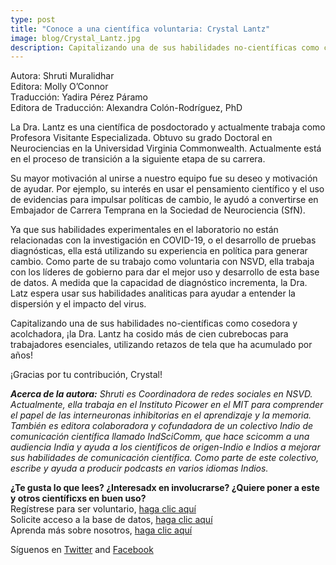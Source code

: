 ```yaml
---
type: post
title: "Conoce a una científica voluntaria: Crystal Lantz"
image: blog/Crystal_Lantz.jpg
description: Capitalizando una de sus habilidades no-científicas como cosedora y acolchadora, ¡la Dra. Lantz ha cosido más de cien cubrebocas para trabajadores esenciales, utilizando retazos de tela que ha acumulado por años!
---
```

<span class="grey-3">Autora:</span> Shruti Muralidhar\
<span class="grey-3">Editora:</span> Molly O’Connor\
<span class="grey-3">Traducción:</span> Yadira Pérez Páramo\
<span class="grey-3">Editora de Traducción:</span> Alexandra Colón-Rodríguez, PhD

La Dra. Lantz es una científica de posdoctorado y actualmente trabaja como Profesora Visitante Especializada. Obtuvo su grado Doctoral en Neurociencias en la Universidad Virginia Commonwealth. Actualmente está en el proceso de transición a la siguiente etapa de su carrera. 

Su mayor motivación al unirse a nuestro equipo fue su deseo y motivación de ayudar. Por ejemplo, su interés en usar el pensamiento científico y el uso de evidencias para impulsar políticas de cambio, le ayudó a convertirse en Embajador de Carrera Temprana en la Sociedad de Neurociencia (SfN). 

Ya que sus habilidades experimentales en el laboratorio no están relacionadas con la investigación en COVID-19, o el desarrollo de pruebas diagnósticas, ella está utilizando su experiencia en política para generar cambio. Como parte de su trabajo como voluntaria con NSVD, ella trabaja con los líderes de gobierno para dar el mejor uso y desarrollo de esta base de datos. A medida que la capacidad de diagnóstico incrementa, la Dra. Latz espera usar sus habilidades analiticas para ayudar a entender la dispersión y el impacto del virus. 

Capitalizando una de sus habilidades no-científicas como cosedora y acolchadora, ¡la Dra. Lantz ha cosido más de cien cubrebocas para trabajadores esenciales, utilizando retazos de tela que ha acumulado por años!

¡Gracias por tu contribución, Crystal! 

***Acerca de la autora:*** *Shruti es Coordinadora de redes sociales en NSVD. Actualmente, ella trabaja en el Instituto Picower en el MIT para comprender el papel de las interneuronas inhibitorias en el aprendizaje y la memoria. También es editora colaboradora y cofundadora de un colectivo Indio de comunicación científica llamado IndSciComm, que hace scicomm a una audiencia India y ayuda a los científicos de origen-Indio e Indios a mejorar sus habilidades de comunicación científica. Como parte de este colectivo, escribe y ayuda a producir podcasts en varios idiomas Indios.*

**¿Te gusta lo que lees? ¿Interesadx en involucrarse? ¿Quiere poner a este y otros científicxs en buen uso?**\
Regístrese para ser voluntario, [haga clic aquí](https://covid19sci.org/join/)\
Solicite acceso a la base de datos, [haga clic aquí](https://covid19sci.org/access/)\
Aprenda más sobre nosotros, [haga clic aquí](https://covid19sci.org/)
 
Síguenos en [Twitter](https://twitter.com/COVID19_NSVD) and [Facebook](https://www.facebook.com/NationalScientistVolunteerDatabase/)
